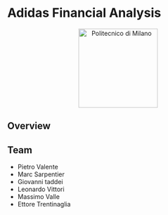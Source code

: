 # Adidas Financial Analysis

<p align="center">
    <img src="https://i.imgur.com/mPb3Qbd.gif" width="180" alt="Politecnico di Milano"/>
</p>

## Overview


## Team
- Pietro Valente
- Marc Sarpentier
- Giovanni taddei
- Leonardo Vittori
- Massimo Valle
- Ettore Trentinaglia
